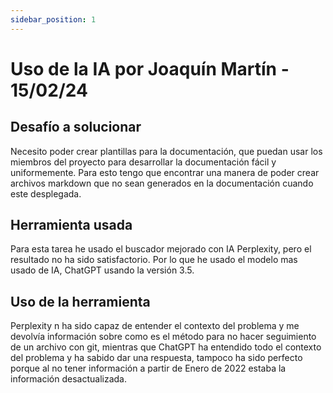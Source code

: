 ```yaml
---
sidebar_position: 1
---
```


# Uso de la IA por Joaquín Martín - 15/02/24

## Desafío a solucionar

Necesito poder crear plantillas para la documentación, que puedan usar los miembros del proyecto para desarrollar la documentación fácil y uniformemente.
Para esto tengo que encontrar una manera de poder crear archivos markdown que no sean generados en la documentación cuando este desplegada.

## Herramienta usada

Para esta tarea he usado el buscador mejorado con IA Perplexity, pero el resultado no ha sido satisfactorio. Por lo que he usado el modelo mas usado de IA, ChatGPT usando la versión 3.5.

## Uso de la herramienta 

Perplexity n ha sido capaz de entender el contexto del problema y me devolvía información sobre como es el método para no hacer seguimiento de un archivo con git, mientras que ChatGPT ha entendido todo el contexto del problema y ha sabido dar una respuesta, tampoco ha sido perfecto porque al no tener información a partir de Enero de 2022 estaba la información desactualizada.